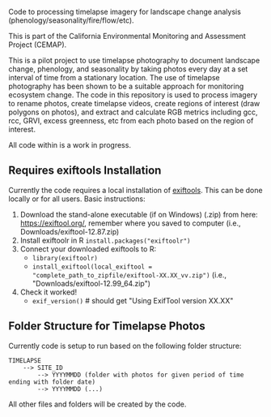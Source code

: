 Code to processing timelapse imagery for landscape change analysis (phenology/seasonality/fire/flow/etc).

This is part of the California Environmental Monitoring and Assessment Project (CEMAP).

This is a pilot project to use timelapse photography to document landscape change, phenology, and seasonality by taking photos every day at a set interval of time from a stationary location. The use of timelapse photography has been shown to be a suitable approach for monitoring ecosystem change. The code in this repository is used to process imagery to rename photos, create timelapse videos, create regions of interest (draw polygons on photos), and extract and calculate RGB metrics including gcc, rcc, GRVI, excess greenness, etc from each photo based on the region of interest. 

All code within is a work in progress.

## Requires exiftools Installation

Currently the code requires a local installation of [exiftools](https://exiftool.org/). This can be done locally or for all users. Basic instructions:
 1. Download the stand-alone executable (if on Windows) (.zip) from here: https://exiftool.org/, remember where you saved to computer (i.e., Downloads/exiftool-12.87.zip)
 2. Install exiftoolr in R `install.packages("exiftoolr")`
 3. Connect your downloaded exiftools to R:
    - `library(exiftoolr)`
    - `install_exiftool(local_exiftool = "complete_path_to_zipfile/exiftool-XX.XX_vv.zip")` (i.e., "Downloads/exiftool-12.99_64.zip")
 4. Check it worked!
    - `exif_version()` # should get "Using ExifTool version XX.XX"

## Folder Structure for Timelapse Photos

Currently code is setup to run based on the following folder structure:
```
TIMELAPSE  
    --> SITE_ID  
        --> YYYYMMDD (folder with photos for given period of time ending with folder date)  
        --> YYYYMMDD (...)
```

All other files and folders will be created by the code.
